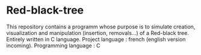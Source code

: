 # Red-black-tree
This repository contains a programm whose purpose is to simulate creation, visualization and manipulation (insertion, removals...) of a Red-black tree. Entirely written in C language.  Project language : french (english version incoming). Programming language : C
